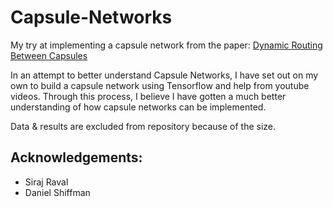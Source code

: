 # Capsule-Networks
My try at implementing a capsule network from the paper: [Dynamic Routing Between Capsules](https://arxiv.org/pdf/1710.09829.pdf)

In an attempt to better understand Capsule Networks, I have set out on my own to build a capsule network using Tensorflow and help from youtube videos. Through this process, I believe I have gotten a much better understanding of how capsule networks can be implemented.

Data & results are excluded from repository because of the size.

## Acknowledgements:

- Siraj Raval
- Daniel Shiffman 
